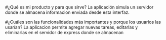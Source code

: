 #¿Qué es mi producto y para que sirve?
La aplicación simula un servidor donde se almacena informacion enviada desde esta interfaz.

#¿Cuáles son las funcionalidades más importantes y porque los usuarios las usarían?
La aplicacion permite agregar nuevas tareas, editarlas y eliminarlas en el servidor
de express donde se almacenan